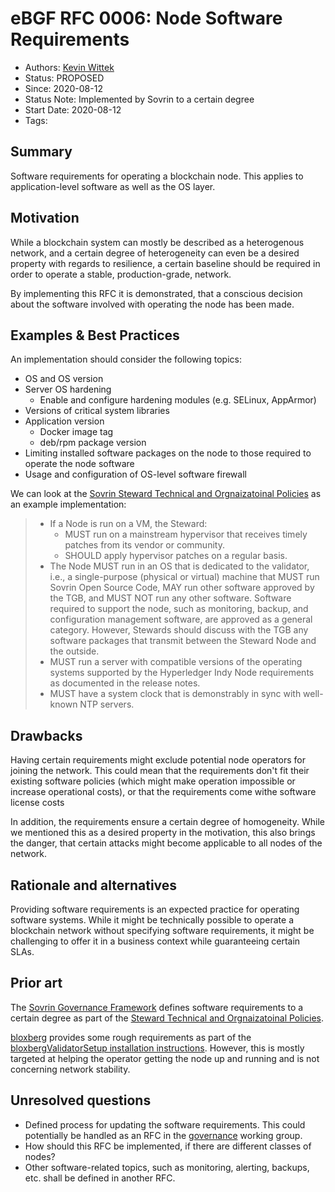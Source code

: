 # eBGF RFC 0006: Node Software Requirements
- Authors: [Kevin Wittek](wittek@internet-sicherheit.de)
- Status: PROPOSED
- Since: 2020-08-12
- Status Note: Implemented by Sovrin to a certain degree
- Start Date: 2020-08-12
- Tags: 

## Summary

Software requirements for operating a blockchain node.
This applies to application-level software as well as the OS layer.

## Motivation

While a blockchain system can mostly be described as a heterogenous network, 
and a certain degree of heterogeneity can even be a desired property with regards to resilience,
a certain baseline should be required in order to operate a stable, production-grade, network.

By implementing this RFC it is demonstrated, that a conscious decision about the software involved with operating the node has been made.

## Examples & Best Practices

An implementation should consider the following topics:

* OS and OS version
* Server OS hardening
  * Enable and configure hardening modules (e.g. SELinux, AppArmor)
* Versions of critical system libraries
* Application version
  * Docker image tag
  * deb/rpm package version
* Limiting installed software packages on the node to those required to operate the node software
* Usage and configuration of OS-level software firewall


We can look at the [Sovrin Steward Technical and Orgnaizatoinal Policies](https://sovrin.org/wp-content/uploads/Steward-Technical-and-Organizational-Policies-V2.pdf) as an example implementation:

> * If a Node is run on a VM, the Steward:
>   * MUST run on a mainstream hypervisor that receives timely patches from its vendor or community.
>   * SHOULD apply hypervisor patches on a regular basis.
> * The Node MUST run in an OS that is dedicated to the validator, i.e., a single-purpose (physical or virtual) machine that MUST run Sovrin Open Source Code, MAY run other software approved by the TGB, and MUST NOT run any other software. Software required to support the node, such as monitoring, backup, and configuration management software, are approved as a general category. However, Stewards should discuss with the TGB any software packages that transmit between the Steward Node and the outside.
> * MUST run a server with compatible versions of the operating systems supported by the Hyperledger Indy Node requirements as documented in the release notes.
> * MUST have a system clock that is demonstrably in sync with well-known NTP servers.


## Drawbacks

Having certain requirements might exclude potential node operators for joining the network.
This could mean that the requirements don't fit their existing software policies (which might make operation impossible or increase operational costs), or that the requirements come withe software license costs 

In addition, the requirements ensure a certain degree of homogeneity.
While we mentioned this as a desired property in the motivation, this also brings the danger, that certain attacks might become applicable to all nodes of the network.

## Rationale and alternatives

Providing software requirements is an expected practice for operating software systems.
While it might be technically possible to operate a blockchain network without specifying software requirements,
it might be challenging to offer it in a business context while guaranteeing certain SLAs.

## Prior art

The [Sovrin Governance Framework](https://sovrin.org/library/sovrin-governance-framework/) defines software requirements to a certain degree as part of the [Steward Technical and Orgnaizatoinal Policies](https://sovrin.org/wp-content/uploads/Steward-Technical-and-Organizational-Policies-V2.pdf).

[bloxberg]() provides some rough requirements as part of the [bloxbergValidatorSetup installation instructions](https://github.com/bloxberg-org/bloxbergValidatorSetup).
However, this is mostly targeted at helping the operator getting the node up and running and is not concerning network stability.

## Unresolved questions

* Defined process for updating the software requirements.
This could potentially be handled as an RFC in the [governance](/governance) working group.
* How should this RFC be implemented, if there are different classes of nodes?
* Other software-related topics, such as monitoring, alerting, backups, etc. shall be defined in another RFC.